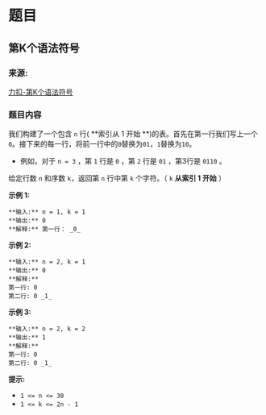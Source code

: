 # 题目

## 第K个语法符号

### 来源:

[力扣-第K个语法符号](https://leetcode.cn/problems/k-th-symbol-in-grammar/)

### 题目内容

我们构建了一个包含 `n` 行(  **索引从 1   开始 **)的表。首先在第一行我们写上一个
`0`。接下来的每一行，将前一行中的`0`替换为`01`，`1`替换为`10`。

  * 例如，对于 `n = 3` ，第 `1` 行是 `0` ，第 `2` 行是 `01` ，第3行是 `0110` 。

给定行数 `n` 和序数 `k`，返回第 `n` 行中第 `k` 个字符。（ `k`  **从索引 1 开始** ）

  
**示例 1:**

    
    
    **输入:** n = 1, k = 1
    **输出:** 0
    **解释:** 第一行： _0_
    

**示例 2:**

    
    
    **输入:** n = 2, k = 1
    **输出:** 0
    **解释:** 
    第一行: 0 
    第二行: 0 _1_
    

**示例 3:**

    
    
    **输入:** n = 2, k = 2
    **输出:** 1
    **解释:**
    第一行: 0
    第二行: 0 _1_
    



**提示:**

  * `1 <= n <= 30`
  * `1 <= k <= 2n - 1`

